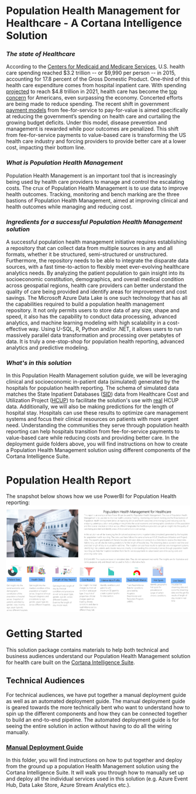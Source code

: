 # Population Health Management for Healthcare - A Cortana Intelligence Solution

### ***The state of Healthcare***
According to the [Centers for Medicaid and Medicare Services](https://www.cms.gov/research-statistics-data-and-systems/statistics-trends-and-reports/nationalhealthexpenddata/nationalhealthaccountshistorical.html), U.S. health care spending reached $3.2 trillion -- or $9,990 per person -- in 2015, accounting for 17.8 percent of the Gross Domestic Product. One-third of this health care expenditure comes from hospital inpatient care. With spending [projected](https://www.cms.gov/research-statistics-data-and-systems/statistics-trends-and-reports/medicare-provider-charge-data/downloads/publiccomments.pdf) to reach $4.8 trillion in 2021, health care has become the [top concern](http://big.assets.huffingtonpost.com/tabsHPTrumpIssues20170320.pdf) for Americans, even surpassing the economy. Concerted efforts are being made to reduce spending. The recent shift in government [payment models](https://www.healthcatalyst.com/hospital-transitioning-fee-for-service-value-based-reimbursements) from fee-for-service to pay-for-value is aimed specifically at reducing the government’s spending on health care and curtailing the growing budget deficits. Under this model, disease prevention and management is rewarded while poor outcomes are penalized. This shift from fee-for-service payments to value-based care is transforming the US health care industry and forcing providers to provide better care at a lower cost, impacting their bottom line. 

### ***What is Population Health Management*** 

Population Health Management is an important tool that is increasingly being used by health care providers to manage and control the escalating costs. The crux of Population Health Management is to use data to improve health outcomes. Tracking, monitoring and bench marking are the three bastions of Population Health Management, aimed at improving clinical and health outcomes while managing and reducing cost. 

### ***Ingredients for a successful Population Health Management solution***
 
A successful population health management initiative requires establishing a repository that can collect data from multiple sources in any and all formats, whether it be structured, semi-structured or unstructured. Furthermore, the repository needs to be able to integrate the disparate data sources, with a fast time-to-action to flexibly meet ever-evolving healthcare analytics needs. By analyzing the patient population to gain insight into its socioeconomic constitution, demographics, and overall medical condition across geospatial regions, health care providers can better understand the quality of care being provided and identify areas for improvement and cost savings. The Microsoft Azure Data Lake is one such technology that has all the capabilities required to build a population health management repository. It not only permits users to store data of any size, shape and speed, it also has the capability to conduct data processing, advanced analytics, and machine learning modeling with high scalability in a cost-effective way. Using U-SQL, R, Python and/or .NET, it allows users to run massively parallel data transformation and processing over petabytes of data. It is truly a one-stop-shop for population health reporting, advanced analytics and predictive modeling. 

### ***What's in this solution***

In this Population Health Management solution guide, we will be leveraging clinical and socioeconomic in-patient data (simulated) generated by the hospitals for population health reporting. The schema of simulated data matches the State Inpatient Databases ([SID](https://www.hcup-us.ahrq.gov/db/state/siddbdocumentation.jsp)) data from Healthcare Cost and Utilization Project ([HCUP](https://www.hcup-us.ahrq.gov/)) to facilitate the solution's use with [real](https://www.hcup-us.ahrq.gov/tech_assist/centdist.jsp) HCUP data. Additionally, we will also be making predictions for the length of hospital stay. Hospitals can use these results to optimize care management systems and focus their clinical resources on patients with more urgent need. Understanding the communities they serve through population health reporting can help hospitals transition from fee-for-service payments to value-based care while reducing costs and providing better care. In the deployment guide folders above, you will find instructions on how to create a Population Health Management solution using different components of the Cortana Intelligence Suite.

# Population Health Report

<p>The snapshot below shows how we use PowerBI for Population Health reporting:
<a href="https://github.com/Azure/cortana-intelligence-churn-prediction-solution/blob/master/Technical%20Deployment%20Guide/media/customer-churn-dashboard-2.png" target="_blank"><img src="https://github.com/Azure/cortana-intelligence-population-health-management/blob/master/ManualDeploymentGuide/media/PHMmainpage.PNG?raw=true" alt="Insights" style="max-width:100%;"></a></p>

# Getting Started #

This solution package contains materials to help both technical and business audiences understand our Population Health Management solution for health care built on the [Cortana Intelligence Suite](https://www.microsoft.com/en-us/server-cloud/cortana-intelligence-suite/Overview.aspx).



## Technical Audiences

For technical audiences, we have put together a manual deployment guide as well as an automated deployment guide. The manual deployment guide is geared towards the more technically bent who want to understand how to spin up the different components and how they can be connected together to build an end-to-end pipeline. The automated deployment guide is for seeing the entire solution in action without having to do all the wiring manually.

### [Manual Deployment Guide](https://github.com/Azure/cortana-intelligence-population-health-management/tree/master/ManualDeploymentGuide)
In this folder, you will find instructions on how to put together and deploy from the ground up a population Health Management solution using the Cortana Intelligence Suite.  It will walk you through how to manually set up and deploy all the individual services used in this solution (e.g. Azure Event Hub, Data Lake Store, Azure Stream Analytics etc.). 


 
